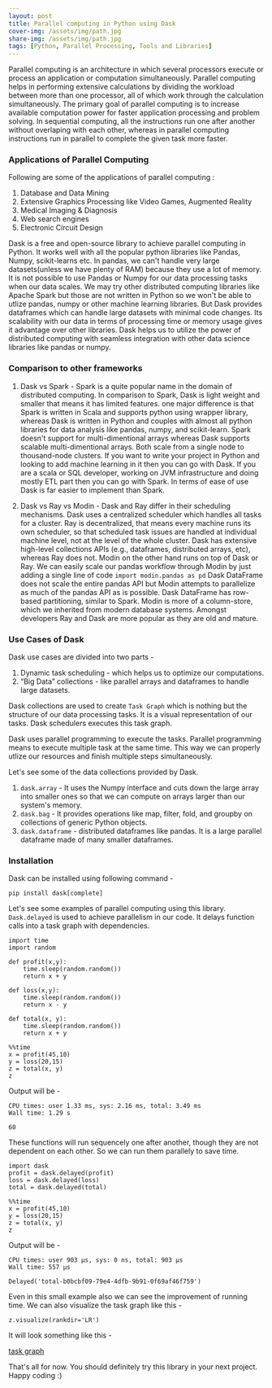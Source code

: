 ```yaml
---
layout: post
title: Parallel computing in Python using Dask
cover-img: /assets/img/path.jpg
share-img: /assets/img/path.jpg
tags: [Python, Parallel Processing, Tools and Libraries]
---
```


Parallel computing is an architecture in which several processors execute or process an application or computation simultaneously. Parallel computing helps in performing extensive calculations by dividing the workload between more than one processor, all of which work through the calculation simultaneously. The primary goal of parallel computing is to increase available computation power for faster application processing and problem solving. In sequential computing, all the instructions run one after another without overlaping with each other, whereas in parallel computing instructions run in parallel to complete the given task more faster.

### Applications of Parallel Computing
Following are some of the applications of parallel computing : 

1. Database and Data Mining
2. Extensive Graphics Processing like Video Games, Augmented Reality
3. Medical Imaging & Diagnosis
4. Web search engines
5. Electronic Circuit Design

Dask is a free and open-source library to achieve parallel computing in Python. It works well with all the popular python libraries like Pandas, Numpy, scikit-learns etc. In pandas, we can't handle very large datasets(unless we have plenty of RAM) because they use a lot of memory. It is not possible to use Pandas or Numpy for our data processing tasks when our data scales. We may try other distributed computing libraries like Apache Spark but those are not written in Python so we won't be able to utlize pandas, numpy or other machine learning libraries. But Dask provides dataframes which can handle large datasets with minimal code changes. Its scalability with our data in terms of processing time or memory usage gives it advantage over other libraries. Dask helps us to utilize the power of distributed computing with seamless integration with other data science libraries like pandas or numpy.

### Comparison to other frameworks

1. Dask vs Spark - Spark is a quite popular name in the domain of distributed computing. In comparison to Spark, Dask is light weight and smaller that means it has limited features. one major difference is that Spark is written in Scala and supports python using wrapper library, whereas Dask is written in Python and couples with almost all python libraries for data analysis like pandas, numpy, and scikit-learn. Spark doesn't support for multi-dimentional arrays whereas Dask supports scalable multi-dimentional arrays. Both scale from a single node to thousand-node clusters. If you want to write your project in Python and looking to add machine learning in it then you can go with Dask. If you are a scala or SQL developer, working on JVM infrastructure and doing mostly ETL part then you can go with Spark. In terms of ease of use Dask is far easier to implement than Spark.

2. Dask vs Ray vs Modin - Dask and Ray differ in their scheduling mechanisms. Dask uses a centralized scheduler which handles all tasks for a cluster. Ray is decentralized, that means every machine runs its own scheduler, so that scheduled task issues are handled at individual machine level, not at the level of the whole cluster. Dask has extensive high-level collections APIs (e.g., dataframes, distributed arrays, etc), whereas Ray does not. Modin on the other hand runs on top of Dask or Ray. We can easily scale our pandas workflow through Modin by just adding a single line of code `import modin.pandas as pd` Dask DataFrame does not scale the entire pandas API but Modin attempts to parallelize as much of the pandas API as is possible. Dask DataFrame has row-based partitioning, similar to Spark. Modin is more of a column-store, which we inherited from modern database systems. Amongst developers Ray and Dask are more popular as they are old and mature.


### Use Cases of Dask

Dask use cases are divided into two parts - 

1. Dynamic task scheduling - which helps us to optimize our computations.
2. “Big Data” collections - like parallel arrays and dataframes to handle large datasets.

Dask collections are used to create `Task Graph` which is nothing but the structure of our data processing tasks. It is a visual representation of our tasks. Dask schedulers executes this task graph.

Dask uses parallel programming to execute the tasks. Parallel programming means to execute multiple task at the same time. This way we can properly utlize our resources and finish multiple steps simultaneously.

Let's see some of the data collections provided by Dask.

1. `dask.array` - It uses the Numpy interface and cuts down the large array into smaller ones so that we can compute on arrays larger than our system's memory.
2. `dask.bag` - It provides operations like map, filter, fold, and groupby on collections of generic Python objects.
3. `dask.dataframe` - distributed dataframes like pandas. It is a large parallel dataframe made of many smaller dataframes.

### Installation 

Dask can be installed using following command - 

`pip install dask[complete]`

Let's see some examples of parallel computing using this library. `Dask.delayed` is used to achieve parallelism in our code. It delays function calls into a task graph with dependencies.

```
import time
import random

def profit(x,y):
    time.sleep(random.random())
    return x + y

def loss(x,y):
    time.sleep(random.random())
    return x - y

def total(x, y):
    time.sleep(random.random())
    return x + y

%%time
x = profit(45,10)
y = loss(20,15)
z = total(x, y)
z
```

Output will be - 

```
CPU times: user 1.33 ms, sys: 2.16 ms, total: 3.49 ms
Wall time: 1.29 s

60
```

These functions will run sequencely one after another, though they are not dependent on each other. So we can run them parallely to save time.

```
import dask
profit = dask.delayed(profit)
loss = dask.delayed(loss)
total = dask.delayed(total)

%%time
x = profit(45,10)
y = loss(20,15)
z = total(x, y)
z
```

Output will be -

```
CPU times: user 903 µs, sys: 0 ns, total: 903 µs
Wall time: 557 µs

Delayed('total-b0bcbf09-79e4-4dfb-9b91-0f69af46f759')
```

Even in this small example also we can see the improvement of running time. We can also visualize the task graph like this - 

`z.visualize(rankdir='LR')`

It will look something like this - 

[task graph](https://www.dropbox.com/s/f2bbk8gpmyqy125/Screenshot%202020-12-27%20at%2011.14.24%20PM.png?dl=0)

That's all for now. You should definitely try this library in your next project. Happy coding :)

